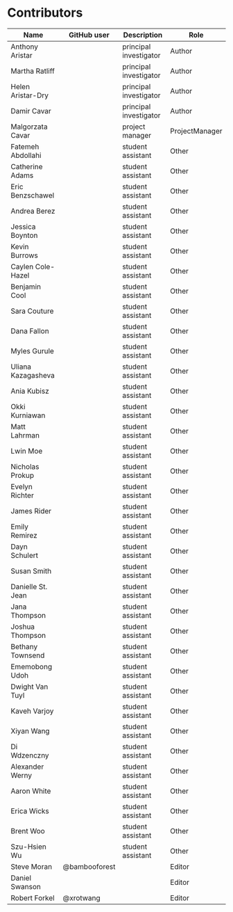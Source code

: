 # Contributors

Name | GitHub user   | Description | Role
--- |---------------|---| ---
Anthony Aristar |               | principal investigator | Author
Martha Ratliff |               | principal investigator | Author
Helen Aristar-Dry |               | principal investigator | Author
Damir Cavar |               | principal investigator | Author
Malgorzata Cavar |               | project manager | ProjectManager
Fatemeh Abdollahi |               | student assistant | Other
Catherine Adams |               | student assistant | Other
Eric Benzschawel |               | student assistant | Other
Andrea Berez |               | student assistant | Other
Jessica Boynton |               | student assistant | Other
Kevin Burrows |               | student assistant | Other
Caylen Cole-Hazel |               | student assistant | Other
Benjamin Cool |               | student assistant | Other
Sara Couture |               | student assistant | Other
Dana Fallon |               | student assistant | Other
Myles Gurule |               | student assistant | Other
Uliana Kazagasheva |               | student assistant | Other
Ania Kubisz |               | student assistant | Other
Okki Kurniawan |               | student assistant | Other
Matt Lahrman |               | student assistant | Other
Lwin Moe |               | student assistant | Other
Nicholas Prokup |               | student assistant | Other
Evelyn Richter |               | student assistant | Other
James Rider |               | student assistant | Other
Emily Remirez |               | student assistant | Other
Dayn Schulert |               | student assistant | Other
Susan Smith |               | student assistant | Other
Danielle St. Jean |               | student assistant | Other
Jana Thompson |               | student assistant | Other
Joshua Thompson |               | student assistant | Other
Bethany Townsend |               | student assistant | Other
Ememobong Udoh |               | student assistant | Other
Dwight Van Tuyl |               | student assistant | Other
Kaveh Varjoy |               | student assistant | Other
Xiyan Wang |               | student assistant | Other
Di Wdzenczny |               | student assistant | Other
Alexander Werny |               | student assistant | Other
Aaron White |               | student assistant | Other
Erica Wicks |               | student assistant | Other
Brent Woo |               | student assistant | Other
Szu-Hsien Wu |               | student assistant | Other
Steve Moran | @bambooforest | | Editor
Daniel Swanson |               | | Editor
Robert Forkel | @xrotwang     | | Editor

